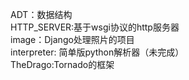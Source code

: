ADT：数据结构<br/>
HTTP_SERVER:基于wsgi协议的http服务器<br/>
image：Django处理照片的项目<br/>
interpreter: 简单版python解析器（未完成）<br/>
TheDrago:Tornado的框架<br/>

